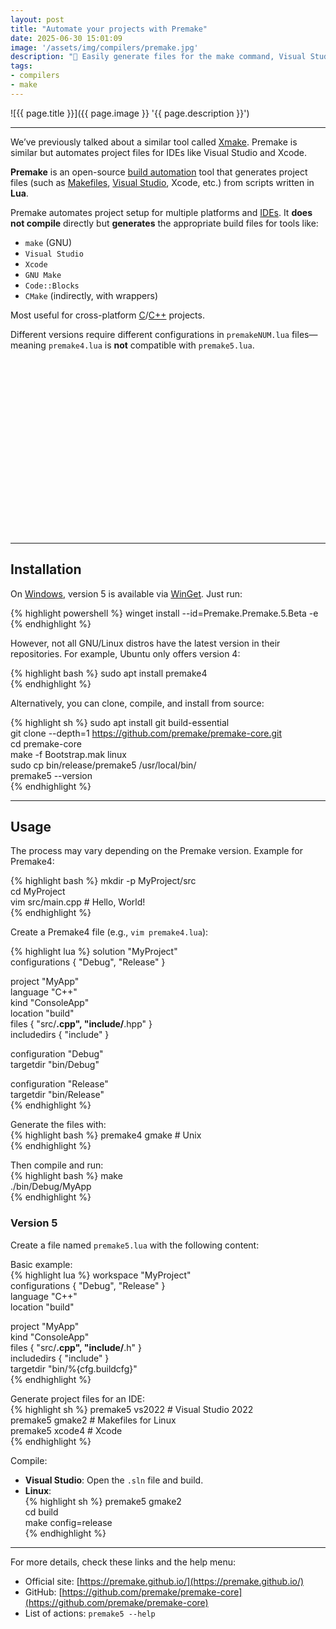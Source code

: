 ```yaml
---
layout: post
title: "Automate your projects with Premake"
date: 2025-06-30 15:01:09
image: '/assets/img/compilers/premake.jpg'
description: "🚀 Easily generate files for the make command, Visual Studio, Xcode, and more."
tags:
- compilers
- make
---
```


![{{ page.title }}]({{ page.image }} '{{ page.description }}')

---  

We’ve previously talked about a similar tool called [Xmake](https://terminalroot.com/compile-for-c-cpp-with-lua-based-xmake/). Premake is similar but automates project files for IDEs like Visual Studio and Xcode.  

**Premake** is an open-source [build automation](https://terminalroot.com/tags#opensource) tool that generates project files (such as [Makefiles](https://terminalroot.com/tags#make), [Visual Studio](https://terminalroot.com/how-to-compile-with-msvc-via-command-line/), Xcode, etc.) from scripts written in **Lua**.  

Premake automates project setup for multiple platforms and [IDEs](https://terminalroot.com/the-32-best-ides-text-editors-for-cpp/). It **does not compile** directly but **generates** the appropriate build files for tools like:  

* `make` (GNU)  
* `Visual Studio`  
* `Xcode`  
* `GNU Make`  
* `Code::Blocks`  
* `CMake` (indirectly, with wrappers)  

Most useful for cross-platform [C](https://terminalroot.com/tags#clanguage)/[C++](https://terminalroot.com/tags#cpp) projects.  

Different versions require different configurations in `premakeNUM.lua` files—meaning `premake4.lua` is **not** compatible with `premake5.lua`.  


<!-- SQUARE - GAMES ROOT -->
<script async src="//pagead2.googlesyndication.com/pagead/js/adsbygoogle.js"></script>
<ins class="adsbygoogle"
style="display:inline-block;width:336px;height:280px"
data-ad-client="ca-pub-2838251107855362"
data-ad-slot="5351066970"></ins>
<script>
(adsbygoogle = window.adsbygoogle || []).push({});
</script>

---  

## Installation  
On [Windows](https://terminalroot.com/tags#windows), version 5 is available via [WinGet](https://winget.run/pkg/Premake/Premake). Just run:  

{% highlight powershell %}
winget install --id=Premake.Premake.5.Beta -e  
{% endhighlight %}

However, not all GNU/Linux distros have the latest version in their repositories. For example, Ubuntu only offers version 4:  

{% highlight bash %}
sudo apt install premake4  
{% endhighlight %}

Alternatively, you can clone, compile, and install from source:  

{% highlight sh %}
sudo apt install git build-essential  
git clone --depth=1 https://github.com/premake/premake-core.git  
cd premake-core  
make -f Bootstrap.mak linux  
sudo cp bin/release/premake5 /usr/local/bin/  
premake5 --version  
{% endhighlight %}

---  

## Usage  
The process may vary depending on the Premake version. Example for Premake4:  

{% highlight bash %}
mkdir -p MyProject/src  
cd MyProject  
vim src/main.cpp # Hello, World!  
{% endhighlight %}

Create a Premake4 file (e.g., `vim premake4.lua`):  

{% highlight lua %}
solution "MyProject"  
   configurations { "Debug", "Release" }  

project "MyApp"  
   language "C++"  
   kind "ConsoleApp"  
   location "build"  
   files { "src/**.cpp", "include/**.hpp" }  
   includedirs { "include" }  

configuration "Debug"  
   targetdir "bin/Debug"  

configuration "Release"  
   targetdir "bin/Release"  
{% endhighlight %}

Generate the files with:  
{% highlight bash %}
premake4 gmake # Unix  
{% endhighlight %}

Then compile and run:  
{% highlight bash %}
make  
./bin/Debug/MyApp  
{% endhighlight %}

### Version 5  
Create a file named `premake5.lua` with the following content:  

Basic example:  
{% highlight lua %}
workspace "MyProject"  
   configurations { "Debug", "Release" }  
   language "C++"  
   location "build"  

project "MyApp"  
   kind "ConsoleApp"  
   files { "src/**.cpp", "include/**.h" }  
   includedirs { "include" }  
   targetdir "bin/%{cfg.buildcfg}"  
{% endhighlight %}

Generate project files for an IDE:  
{% highlight sh %}
premake5 vs2022       # Visual Studio 2022  
premake5 gmake2       # Makefiles for Linux  
premake5 xcode4       # Xcode  
{% endhighlight %}

Compile:  
* **Visual Studio**: Open the `.sln` file and build.  
* **Linux**:  
{% highlight sh %}
premake5 gmake2  
cd build  
make config=release  
{% endhighlight %}

---  

For more details, check these links and the help menu:  
* Official site: [https://premake.github.io/](https://premake.github.io/)  
* GitHub: [https://github.com/premake/premake-core](https://github.com/premake/premake-core)  
* List of actions: `premake5 --help`  

